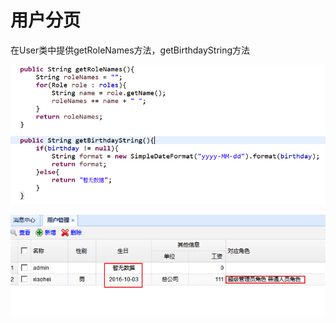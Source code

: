 # 用户分页

在User类中提供getRoleNames方法，getBirthdayString方法

![](../../../.gitbook/assets/image%20%2876%29.png)

![](../../../.gitbook/assets/image%20%2828%29.png)


